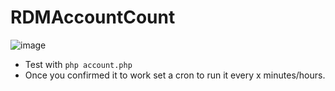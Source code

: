 # RDMAccountCount

![image](https://media.discordapp.net/attachments/473886293647163412/706785981025484871/Screenshot_20200504-103451_Discord.jpg?width=226&height=327)

- Test with `php account.php`
- Once you confirmed it to work set a cron to run it every x minutes/hours.
